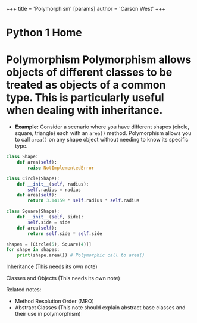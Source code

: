 +++
 title = 'Polymorphism'
[params]
	author = 'Carson West'
+++
# Python 1 Home
# Polymorphism  Polymorphism allows objects of different classes to be treated as objects of a common type.  This is particularly useful when dealing with inheritance.

* **Example:**  Consider a scenario where you have different shapes (circle, square, triangle) each with an `area()` method.  Polymorphism allows you to call `area()` on any shape object without needing to know its specific type.

```python
class Shape:
    def area(self):
        raise NotImplementedError

class Circle(Shape):
    def __init__(self, radius):
        self.radius = radius
    def area(self):
        return 3.14159 * self.radius * self.radius

class Square(Shape):
    def __init__(self, side):
        self.side = side
    def area(self):
        return self.side * self.side

shapes = [Circle(5), Square(4)]]
for shape in shapes:
    print(shape.area()) # Polymorphic call to area()
```

Inheritance  (This needs its own note)

Classes and Objects (This needs its own note)


Related notes:

- Method Resolution Order (MRO)
- Abstract Classes (This note should explain abstract base classes and their use in polymorphism)

